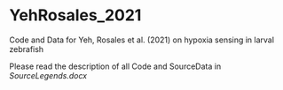 # YehRosales_2021
Code and Data for Yeh, Rosales et al. (2021) on hypoxia sensing in larval zebrafish

Please read the description of all Code and SourceData in *SourceLegends.docx*
